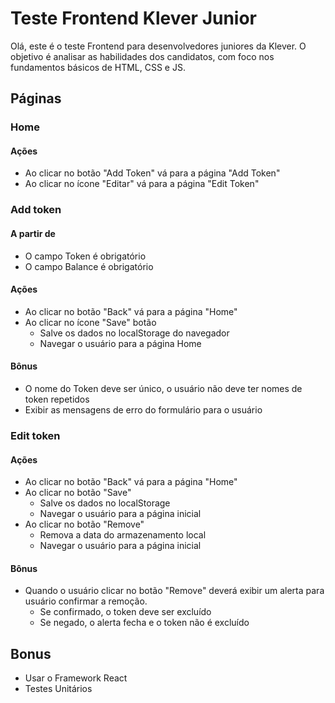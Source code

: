 # Teste Frontend Klever Junior

Olá, este é o teste Frontend para desenvolvedores juniores da Klever. O objetivo é analisar as habilidades dos candidatos, com foco nos fundamentos básicos de HTML, CSS e JS.

## Páginas

### Home

#### Ações

- Ao clicar no botão "Add Token" vá para a página "Add Token"
- Ao clicar no ícone "Editar" vá para a página "Edit Token"

### Add token

#### A partir de

- O campo Token é obrigatório
- O campo Balance é obrigatório

#### Ações

- Ao clicar no botão "Back" vá para a página "Home"
- Ao clicar no ícone "Save" botão
  - Salve os dados no localStorage do navegador
  - Navegar o usuário para a página Home

#### Bônus

- O nome do Token deve ser único, o usuário não deve ter nomes de token repetidos
- Exibir as mensagens de erro do formulário para o usuário

### Edit token

#### Ações

- Ao clicar no botão "Back" vá para a página "Home"
- Ao clicar no botão "Save"
  - Salve os dados no localStorage
  - Navegar o usuário para a página inicial
- Ao clicar no botão "Remove"
  - Remova a data do armazenamento local
  - Navegar o usuário para a página inicial

#### Bônus

- Quando o usuário clicar no botão "Remove" deverá exibir um alerta para usuário confirmar a remoção.
  - Se confirmado, o token deve ser excluído
  - Se negado, o alerta fecha e o token não é excluído

## Bonus

- Usar o Framework React
- Testes Unitários
